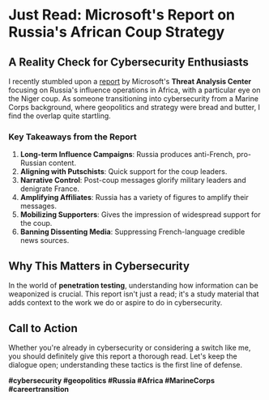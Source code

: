 # Just Read: Microsoft's Report on Russia's African Coup Strategy

## A Reality Check for Cybersecurity Enthusiasts

I recently stumbled upon a [report](https://blogs.microsoft.com/on-the-issues/2023/09/01/russias-african-coup-strategy/) by Microsoft's **Threat Analysis Center** focusing on Russia's influence operations in Africa, with a particular eye on the Niger coup. As someone transitioning into cybersecurity from a Marine Corps background, where geopolitics and strategy were bread and butter, I find the overlap quite startling.

### Key Takeaways from the Report

1. **Long-term Influence Campaigns**: Russia produces anti-French, pro-Russian content.
2. **Aligning with Putschists**: Quick support for the coup leaders.
3. **Narrative Control**: Post-coup messages glorify military leaders and denigrate France.
4. **Amplifying Affiliates**: Russia has a variety of figures to amplify their messages.
5. **Mobilizing Supporters**: Gives the impression of widespread support for the coup.
6. **Banning Dissenting Media**: Suppressing French-language credible news sources.

## Why This Matters in Cybersecurity

In the world of **penetration testing**, understanding how information can be weaponized is crucial. This report isn't just a read; it's a study material that adds context to the work we do or aspire to do in cybersecurity.

## Call to Action

Whether you're already in cybersecurity or considering a switch like me, you should definitely give this report a thorough read. Let's keep the dialogue open; understanding these tactics is the first line of defense.

**#cybersecurity #geopolitics #Russia #Africa #MarineCorps #careertransition**

